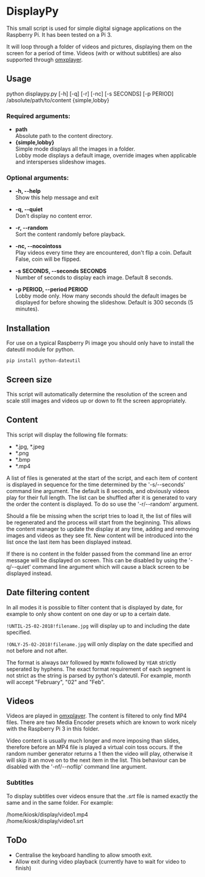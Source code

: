 # DisplayPy

This small script is used for simple digital signage applications on the Raspberry Pi. It has been tested on a Pi 3.

It will loop through a folder of videos and pictures, displaying them on the screen for a period of time. Videos (with or without subtitles) are also supported through [omxplayer](http://elinux.org/Omxplayer).

## Usage

python displaypy.py [-h] [-q] [-r] [-nc] [-s SECONDS] [-p PERIOD] /absolute/path/to/content {simple,lobby}

### Required arguments:
* **path**  
  Absolute path to the content directory.
* **{simple,lobby}**  
  Simple mode displays all the images in a folder.  
  Lobby  mode displays a default image, override images when applicable and intersperses slideshow images.

### Optional arguments:
* **-h, --help**  
  Show this help message and exit

* **-q, --quiet**  
  Don't display no content error.

* **-r, --random**  
  Sort the content randomly before playback.

* **-nc, --nocointoss**  
  Play videos every time they are encountered, don't
  flip a coin. Default False, coin will be flipped.

* **-s SECONDS, --seconds SECONDS**  
  Number of seconds to display each image. Default 8 seconds.
* **-p PERIOD, --period PERIOD**  
  Lobby mode only. How many seconds should the default images be displayed for before showing the slideshow. Default is 300 seconds (5 minutes).

## Installation

For use on a typical Raspberry Pi image you should only have to install the dateutil module for python.

`pip install python-dateutil`


## Screen size

This script will automatically determine the resolution of the screen and scale still images and videos up or down to fit the screen appropriately.

## Content

This script will display the following file formats:

- \*.jpg, \*.jpeg
- \*.png
- \*.bmp
- \*.mp4

A list of files is generated at the start of the script, and each item of content is displayed in sequence for the time determined by the '-s/--seconds' command line argument. The default is 8 seconds, and obviously videos play for their full length. The list can be shuffled after it is generated to vary the order the content is displayed. To do so use the '-r/--random' argument.

Should a file be missing when the script tries to load it, the list of files will be regenerated and the process will start from the beginning. This allows the content manager to update the display at any time, adding and removing images and videos as they see fit. New content will be introduced into the list once the last item has been displayed instead.

If there is no content in the folder passed from the command line an error message will be displayed on screen. This can be disabled by using the '-q/--quiet' command line argument which will cause a black screen to be displayed instead.

## Date filtering content

In all modes it is possible to filter content that is displayed by date, for example to only show content on one day or up to a certain date.

`!UNTIL-25-02-2018!filename.jpg` will display up to and including the date specified.

`!ONLY-25-02-2018!filename.jpg` will only display on the date specified and not before and not after.

The format is always `DAY` followed by `MONTH` followed by `YEAR` strictly seperated by hyphens. The exact format requirement of each segment is not strict as the string is parsed by python's dateutil. For example, month will accept "February", "02" and "Feb".

## Videos

Videos are played in [omxplayer](http://elinux.org/Omxplayer). The content is filtered to only find MP4 files. There are two Media Encoder presets which are known to work nicely with the Raspberry Pi 3 in this folder.

Video content is usually much longer and more imposing than slides, therefore before an MP4 file is played a virtual coin toss occurs. If the random number generator returns a 1 then the video will play, otherwise it will skip it an move on to the next item in the list. This behaviour can be disabled with the '-nf/--noflip' command line argument.

### Subtitles

To display subtitles over videos ensure that the *.srt* file is named exactly the same and in the same folder. For example:

/home/kiosk/display/video1.mp4  
/home/kiosk/display/video1.srt

## ToDo

- Centralise the keyboard handling to allow smooth exit.
- Allow exit during video playback (currently have to wait for video to finish)

